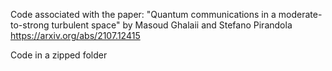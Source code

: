 Code associated with the paper:
"Quantum communications in a moderate-to-strong turbulent space"
by Masoud Ghalaii and Stefano Pirandola
https://arxiv.org/abs/2107.12415

Code in a zipped folder
